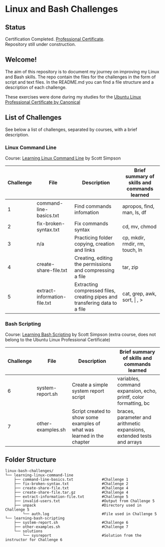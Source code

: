 # Linux and Bash Challenges

## Status  

Certification Completed. [Professional Certificate][url_final_certificate].  
Repository still under construction.

## Welcome!

The aim of this repository is to document my journey on improving my Linux and Bash skills. The repo contain the files for the challenges in the form of script and text files. In the README.md you can find a file structure and a description of each challenge.

These exercises were done during my studies for the [Ubuntu Linux Professional Certificate by Canonical][url_cert_link]

## List of Challenges

See below a list of challenges, separated by courses, with a brief description.

### Linux Command Line
Course: [Learning Linux Command Line][url_cli] by Scott Simpson

|Challenge | File                        | Description                                                                | Brief summary of skills and commands learned                          |
|----------|-----------------------------|----------------------------------------------------------------------------|-----------------------------------------------------------------------|
|1         |command-line-basics.txt      |Find commands infomation                                                    |apropos, find, man, ls, df                                             |
|2         |fix-broken-syntax.txt        |Fix commands syntax                                                         |cd, mv, chmod                                                          |
|3         |n/a                          |Practicing folder copying, creation and links                               |cp, mkdir, rmdir, rm, touch, ln                                        |
|4         |create-share-file.txt        |Creating, editing the permissions and compressing a file                    |tar, zip                                                               | 
|5         |extract-information-file.txt |Extracting compressed files, creating pipes and transfering data to a file  |cat, grep, awk, sort, \| , \>                                          |

### Bash Scripting
Course: [Learning Bash Scripting][url_bash] by Scott Simpson (extra course, does not belong to the Ubuntu Linux Professional Certificate)

|Challenge | File                        | Description                                                                | Brief summary of skills and commands learned                           |
|----------|-----------------------------|----------------------------------------------------------------------------|------------------------------------------------------------------------|
|6         |system-report.sh             |Create a simple system report script                                        | variables, command expansion, echo, printf, color formatting, bc       |
|7         |other-examples.sh            |Script created to show some examples of what was learned in the chapter     | braces, parameter and arithmetic expansions, extended tests and arrays |


## Folder Structure

```plaintext
linux-bash-challenges/
└── learning-linux-command-line
    ├── command-line-basics.txt             #Challenge 1
    ├── fix-broken-syntax.txt               #Challenge 2
    ├── create-share-file.txt               #Challenge 4
    ├── create-share-file.tar.gz            #Challenge 4
    ├── extract-information-file.txt        #Challenge 5
    ├── invalid-users.txt                   #Output from Challenge 5
    ├── unpack                              #Directory used in Challenge 5
        └── auth.log                        #File used in Challenge 5
└── learning-bash-scripting
    ├── system-report.sh                    #Challenge 6
    ├── other-examples.sh                   #Challenge 7
    └── solutions
        └── sysreport                       #Solution from the instructor for Challenge 6 
```

[url_cert_link]:https://www.linkedin.com/learning/paths/ubuntu-linux-professional-certificate-by-canonical
[url_cli]:https://www.linkedin.com/learning/learning-linux-command-line-14447912
[url_final_certificate]:https://www.linkedin.com/learning/certificates/2dbdffeef22b53cdb2dad04393b86435c347baff33ca0280358b604a084508c4?trk=share_certificate
[url_bash]:https://www.linkedin.com/learning/learning-bash-scripting-26210777
